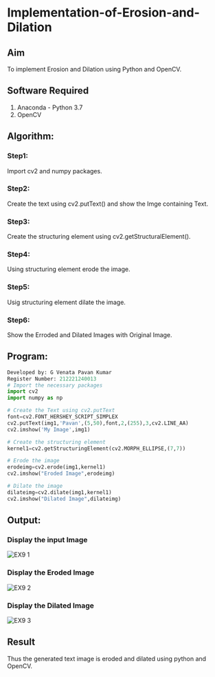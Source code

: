 # Implementation-of-Erosion-and-Dilation
## Aim
To implement Erosion and Dilation using Python and OpenCV.
## Software Required
1. Anaconda - Python 3.7
2. OpenCV
## Algorithm:
### Step1:
Import cv2 and numpy packages.
### Step2:
Create the text using cv2.putText() and show the Imge containing Text.
### Step3:
Create the structuring element using cv2.getStructuralElement().

### Step4:
Using structuring element erode the image.

### Step5:
Usig structuring element dilate the image.

### Step6:
Show the Erroded and Dilated Images with Original Image.
## Program:

``` Python
Developed by: G Venata Pavan Kumar
Register Number: 212221240013
# Import the necessary packages
import cv2
import numpy as np

# Create the Text using cv2.putText
font=cv2.FONT_HERSHEY_SCRIPT_SIMPLEX
cv2.putText(img1,'Pavan',(5,50),font,2,(255),3,cv2.LINE_AA)
cv2.imshow('My Image',img1)

# Create the structuring element
kernel1=cv2.getStructuringElement(cv2.MORPH_ELLIPSE,(7,7))

# Erode the image
erodeimg=cv2.erode(img1,kernel1)
cv2.imshow("Eroded Image",erodeimg)

# Dilate the image
dilateimg=cv2.dilate(img1,kernel1)
cv2.imshow("Dilated Image",dilateimg)


```
## Output:

### Display the input Image

![EX9 1](https://user-images.githubusercontent.com/94827772/169644408-cba83aab-2fb5-47b2-8ebe-1f39b8b2508d.png)
</br>
### Display the Eroded Image
![EX9 2](https://user-images.githubusercontent.com/94827772/169644424-860d3776-8e8a-4340-a771-563abff8d339.png)
</br>
### Display the Dilated Image
![EX9 3](https://user-images.githubusercontent.com/94827772/169644454-cd6b5333-57c6-4291-92c2-aa5b282af172.png)
</br>

## Result
Thus the generated text image is eroded and dilated using python and OpenCV.
